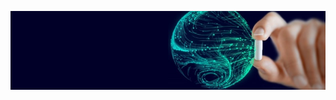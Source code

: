 ![freeCodeCamp Social Banner](https://github.com/Anirudh-Pawar/git-repo/blob/main/1646728837945.jpg)
